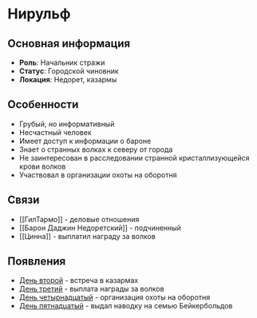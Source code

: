 # Нирульф

## Основная информация
- **Роль**: Начальник стражи
- **Статус**: Городской чиновник
- **Локация**: Недорет, казармы

## Особенности
- Грубый, но информативный
- Несчастный человек
- Имеет доступ к информации о бароне
- Знает о странных волках к северу от города
- Не заинтересован в расследовании странной кристаллизующейся крови волков
- Участвовал в организации охоты на оборотня

## Связи
- [[ГилТармо]] - деловые отношения
- [[Барон Даджин Недоретский]] - подчиненный
- [[Цинна]] - выплатил награду за волков

## Появления
- [День второй](obsidian://open?vault=Project%20LUX&file=%D0%9E%D1%82%D1%87%D0%B5%D1%82%D1%8B%2F%D0%94%D0%B5%D0%BD%D1%8C%20%D0%B2%D1%82%D0%BE%D1%80%D0%BE%D0%B9) - встреча в казармах
- [День третий](obsidian://open?vault=Project%20LUX&file=%D0%9E%D1%82%D1%87%D0%B5%D1%82%D1%8B%2F%D0%94%D0%B5%D0%BD%D1%8C%20%D1%82%D1%80%D0%B5%D1%82%D0%B8%D0%B9) - выплата награды за волков
- [День четырнадцатый](obsidian://open?vault=Project%20LUX&file=%D0%9E%D1%82%D1%87%D0%B5%D1%82%D1%8B%2F%D0%94%D0%B5%D0%BD%D1%8C%20%D1%87%D0%B5%D1%82%D1%8B%D1%80%D0%BD%D0%B0%D0%B4%D1%86%D0%B0%D1%82%D1%8B%D0%B9) - организация охоты на оборотня
- [День пятнадцатый](obsidian://open?vault=Project%20LUX&file=%D0%9E%D1%82%D1%87%D0%B5%D1%82%D1%8B%2F%D0%94%D0%B5%D0%BD%D1%8C%20%D0%BF%D1%8F%D1%82%D0%BD%D0%B0%D0%B4%D1%86%D0%B0%D1%82%D1%8B%D0%B9) - выдал наводку на семью Бейкербольдов 